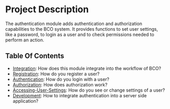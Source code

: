 # Project Description

The authentication module adds authentication and authorization capabilities to the BCO system. It provides functions to set user settings, like a password, to login as a user and to check permissions needed to perform an action.

## Table Of Contents

- [Integration](integration.md): How does this module integrate into the workflow of BCO?
- [Registration](registration.md): How do you register a user?
- [Authentication](authentication.md): How do you login with a user?
- [Authorization](authorization.md): How does authorization work?
- [Accessing-User-Settings](accessing-user-settings.md): How do you see or change settings of a user?
- [Development](development-of-authenticated-services.md): How to integrate authentication into a server side application?
